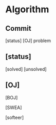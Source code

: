 # Algorithm

## Commit
[status] [OJ] problem

## [status]
[solved]
[unsolved]

## [OJ]
[BOJ]

[SWEA]

[softeer]
